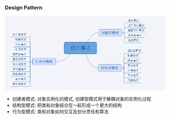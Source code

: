 ### Design Pattern

![overview](./assets/overview.png)

- 创建者模式: 对象实例化的模式, 创建型模式用于解耦对象的实例化过程
- 结构型模式: 把类和对象结合在一起形成一个更大的结构
- 行为型模式: 类和对象如何交互及划分责任和算法
